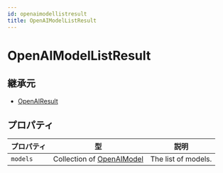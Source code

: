 ```yaml
---
id: openaimodellistresult
title: OpenAIModelListResult
---
```


# OpenAIModelListResult

## 継承元

- [OpenAIResult](OpenAIResult.md)

## プロパティ

| プロパティ    | 型                                           | 説明                                  |
| -------- | ------------------------------------------- | ----------------------------------- |
| `models` | Collection of [OpenAIModel](OpenAIModel.md) | The list of models. |
